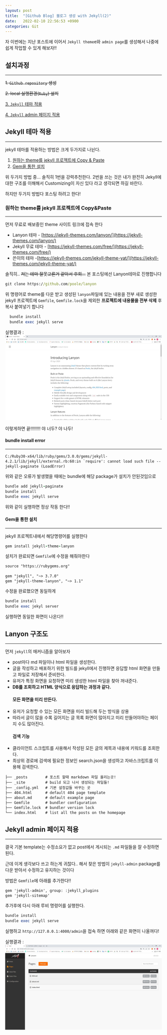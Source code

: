 ```yaml
---
layout: post
title:  "[Github Blog] 블로그 생성 with Jekyll(2)"
date:   2022-02-10 22:56:53 +0900
categories: Git
---
```


자 이번에는 지난 포스트에 이어서  `Jekyll theme`e와 `admin page`를 생성해서 나중에 쉽게 작업할 수 있게 해보자!!


## 설치과정
---
  ~~1. `Github repository` 생성~~

  ~~2. local 실행환경(`Ruby`) 설치~~
	  
  [3. `Jekyll` 테마 적용](#Jekyll-테마-적용)
  
  [4. `Jekyll` admin 페이지 적용](#Jekyll-amdin-페이지-적용)
  
## Jekyll 테마 적용
---
jekyll 테마를 적용하는 방법은 크게 두가지로 나뉜다.
  1. [원하는 theme를 jekyll 프로젝트에 Copy & Paste](#원하는-theme를-jekyll-프로젝트에-Copy&Paste)
  2. [Gem을 통한 설치](#Gem을-통한-설치)
 
위 두가지 방법 중... 솔직히 1번을 강력추천한다.
2번을 쓰는 것은 내가 완전히 Jekyll에 대한 구조를 이해해서 Customizing이 자신 있다 라고 생각되면 하길 바란다.

하지만 두가지 방법다 포스팅 하려고 한다!

### 원하는 theme를 jekyll 프로젝트에 Copy&Paste
---
먼저 무료로 배보중인 theme 사이트 링크에 접속 한다
   * Lanyon 테마 - [https://jekyll-themes.com/lanyon/](https://jekyll-themes.com/lanyon/)
   * Jekyll 무료 테마 - [https://jekyll-themes.com/free/](https://jekyll-themes.com/free/)
   * 쓴이의 테마 -[https://jekyll-themes.com/jekyll-theme-yat/](https://jekyll-themes.com/jekyll-theme-yat/)
   
솔직히.. ~~저는 테마 잘못고른거 같아서 후회...~~ 본 포스팅에선 Lanyon테마로 진행합니다

```cmd
git clone https://github.com/poole/lanyon
```

  위 명령어로 theme를 다운 받고 생성된 `lanyon`파일에 있는 내용을 전부 새로 생성한 jekyll 프로젝트에 `Gemfile`, `Gemfile.lock`을 제외한 **프로젝트에 내용물을 전부 삭제** 후 복사 붙여넣기 합니다

```ruby
  bundle install
  bundle exec jekyll serve
```

실행결과 :
![이미지](/assets/images/lanyon_complete.jpg)

이렇게하면 끝!!!!!!!! 야 너두? 야 나두!

#### <span stlye="color:red;">bundle install error</span>
---

```
C:/Ruby30-x64/lib/ruby/gems/3.0.0/gems/jekyll-4.2.1/lib/jekyll/external.rb:60:in `require': cannot load such file -- jekyll-paginate (LoadError)
```

위와 같은 오류가 발생했을 때에는 bundle에 해당 package가 설치가 안된것임으로

```ruby
bundle add jekyll-paginate
bundle install
bundle exec jekyll serve
```
위와 같이 실행하면 정상 작동 한다!!

#### Gem을 통한 설치
---

jekyll 프로젝트내에서 해당명령어를 실행한다
```ruby
gem install jekyll-theme-lanyon 
```


설치가 완료되면 `Gemfile`에 수정을 해줘야한다

```
source "https://rubygems.org"

gem "jekyll", "~> 3.7.0"
gem "jekyll-theme-lanyon", "~> 1.1"
```

수정을 완료했으면 동일하게

```ruby
bundle install
bundle exec jekyl server 
```

실행하면 동일한 화면이 나온다!!


## Lanyon 구조도
---
먼저 `jekyll`의  매커니즘을 알아보자
<ul>
<li>post마다 md 파일이나 html 파일을 생성한다.</li>
<li>글을 작성하고 배포하기 위한 빌드를 jekyll에서 진행하면 응답할 html 화면을 만들고 파일로 저장해서 준비한다.</li>
<li>유저가 특정 화면을 요청하면 미리 생성한 html 파일을 찾아 꺼내준다.</li>
<li><strong>DB를 조회하고 HTML 양식으로 응답하는 과정과 같다.

</strong><h4>모든 화면을 미리 만든다.</h4>
</li>
<li>유저가 요청할 수 있는 모든 화면을 미리 빌드해 두는 방식을 상용</li>
<li>따라서 글이 많을 수록 길어지는 글 목록 화면이 많아지고 미리 만들어야하는 페이지 수도 많아진다.


<h4>검색 기능</h4>
</li>
<li>클라이언트 스크립트를 사용해서 작성된 모든 글의 제목과 내용에 키워드를 조회한다.</li>
<li>최상위 경로에 검색에 필요한 정보인 search.json을 생성하고 자바스크립트를 이용해 검색한다.</li>
</ul>

<pre class="code ruby"><code class="ruby"><span class="id identifier rubyid_├──">├──</span> <span class="id identifier rubyid__posts">_posts</span>        <span class="comment"># 포스트 할때 markdown 파일 올리는곳!
</span><span class="id identifier rubyid_├──">├──</span> <span class="id identifier rubyid__site">_site</span>         <span class="comment"># build 되고 나서 생성되는 파일들!
</span><span class="id identifier rubyid_├──">├──</span> <span class="id identifier rubyid__config">_config</span><span class="period">.</span><span class="id identifier rubyid_yml">yml</span>   <span class="comment"># 기본 설정값들 바꾸는 곳
</span><span class="id identifier rubyid_├──">├──</span> <span class="int">404</span><span class="period">.</span><span class="id identifier rubyid_html">html</span>      <span class="comment"># default 404 page template
</span><span class="id identifier rubyid_├──">├──</span> <span class="id identifier rubyid_about">about</span><span class="period">.</span><span class="id identifier rubyid_md">md</span>      <span class="comment"># default example page
</span><span class="id identifier rubyid_├──">├──</span> <span class="const">Gemfile</span>       <span class="comment"># bundler configuration
</span><span class="id identifier rubyid_├──">├──</span> <span class="const">Gemfile</span><span class="period">.</span><span class="id identifier rubyid_lock">lock</span>  <span class="comment"># bundler version lock
</span><span class="id identifier rubyid_└──">└──</span> <span class="id identifier rubyid_index">index</span><span class="period">.</span><span class="id identifier rubyid_html">html</span>    <span class="comment"># list all the posts on the homepage
</span></code></pre>



## Jekyll admin 페이지 적용
---
결국 기본 template는 수정소요가 없고
post에서 게시되는 `.md` 파일들을 잘 수정하면 된다.


근데 이게 생각보다 쓰고 하는게 귀찮다.. 해서
찾은 방법이 `jekyll-admin` package를 다운 받아서 수정하고 유지하는 것이다


방법은 `Gemfile`에 아래를 추가한다!!


```
gem 'jekyll-admin', group: :jekyll_plugins
gem 'jekyll-sitemap'
```


추가후에 다시 아래 루비 명령어를 실행한다.
```ruby
bundle install 
bundle exec jekyll serve
```

실행하고 `http://127.0.0.1:4000/admin`을 접속 하면 아래와 같은 화면이 나올꺼다!

실행결과 :
![이미지](/assets/images/lanyon_admin_complete.JPG)
